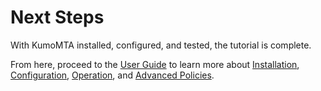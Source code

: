 # Next Steps

With KumoMTA installed, configured, and tested, the tutorial is complete.

From here, proceed to the [User Guide](../userguide/index.md) to learn more about [Installation](../userguide/installation/overview.md), [Configuration](../userguide/installation/overview.md), [Operation](../userguide/operation/starting.md), and [Advanced Policies](../userguide/policy/index.md).
